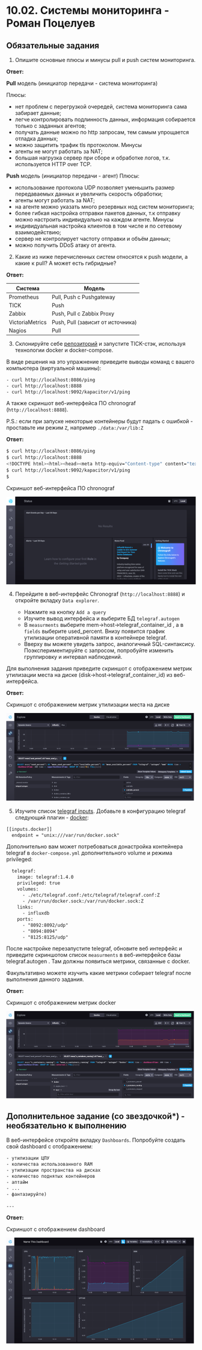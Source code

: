 # 10.02. Системы мониторинга - Роман Поцелуев

## Обязательные задания

1. Опишите основные плюсы и минусы pull и push систем мониторинга.

__Ответ:__

__Pull__ модель (инициатор передачи - система мониторинга)

Плюсы:
- нет проблем с перегрузкой очередей, система мониторинга сама забирает данные;
- легче контролировать подлинность данных, информация собирается только с заданных агентов;
- получать данные можно по http запросам, тем самым упрощается отладка данных;
- можно защитить трафик tls протоколом.
Минусы
- агенты не могут работать за NAT;
- большая нагрузка сервер при сборе и обработке логов, т.к. используется HTTP over TCP.

__Push__ модель (инициатор передачи - агент)
Плюсы:
- использование протокола UDP позволяет уменьшить размер передаваемых данных и увеличить скорость обработки;
- агенты могут работать за NAT;
- на агенте можно указать много резервных нод систем мониторинга;
- более гибкая настройка отправки пакетов данных, т.к отправку можно настроить индивидуально на каждом агенте.
Минусы
- индивидуальная настройка клиентов в том числе и по сетевому взаимодействию;
- сервер не контролирует частоту отправки и объём данных;
- можно получить DDoS атаку от агента. 

2. Какие из ниже перечисленных систем относятся к push модели, а какие к pull? А может есть гибридные?

__Ответ:__

| Система | Модель |
| - | - |
| Prometheus  | Pull, Push с Pushgateway |
| TICK | Push |
| Zabbix | Push, Pull с Zabbix Proxy |
| VictoriaMetrics | Push, Pull (зависит от источника) |
| Nagios | Pull |

3. Склонируйте себе [репозиторий](https://github.com/influxdata/sandbox/tree/master) и запустите TICK-стэк, 
используя технологии docker и docker-compose.

В виде решения на это упражнение приведите выводы команд с вашего компьютера (виртуальной машины):

    - curl http://localhost:8086/ping
    - curl http://localhost:8888
    - curl http://localhost:9092/kapacitor/v1/ping

А также скриншот веб-интерфейса ПО chronograf (`http://localhost:8888`). 

P.S.: если при запуске некоторые контейнеры будут падать с ошибкой - проставьте им режим `Z`, например
`./data:/var/lib:Z`

__Ответ:__

```BASH
$ curl http://localhost:8086/ping
$ curl http://localhost:8888
<!DOCTYPE html><html><head><meta http-equiv="Content-type" content="text/html; charset=utf-8"><title>Chronograf</title><link rel="icon shortcut" href="/favicon.fa749080.ico"><link rel="stylesheet" href="/src.9cea3e4e.css"></head><body> <div id="react-root" data-basepath=""></div> <script src="/src.a969287c.js"></script> </body></html>
$ curl http://localhost:9092/kapacitor/v1/ping
$
```
Скриншот веб-интерфейса ПО chronograf

![10-02-03](./img/10-02-03-chronograf.png)

4. Перейдите в веб-интерфейс Chronograf (`http://localhost:8888`) и откройте вкладку `Data explorer`.

    - Нажмите на кнопку `Add a query`
    - Изучите вывод интерфейса и выберите БД `telegraf.autogen`
    - В `measurments` выберите mem->host->telegraf_container_id , а в `fields` выберите used_percent. 
    Внизу появится график утилизации оперативной памяти в контейнере telegraf.
    - Вверху вы можете увидеть запрос, аналогичный SQL-синтаксису. 
    Поэкспериментируйте с запросом, попробуйте изменить группировку и интервал наблюдений.

Для выполнения задания приведите скриншот с отображением метрик утилизации места на диске 
(disk->host->telegraf_container_id) из веб-интерфейса.

__Ответ:__

Скриншот с отображением метрик утилизации места на диске

![10-02-04](./img/10-02-04-show_mem.png)

5. Изучите список [telegraf inputs](https://github.com/influxdata/telegraf/tree/master/plugins/inputs). 
Добавьте в конфигурацию telegraf следующий плагин - [docker](https://github.com/influxdata/telegraf/tree/master/plugins/inputs/docker):
```
[[inputs.docker]]
  endpoint = "unix:///var/run/docker.sock"
```

Дополнительно вам может потребоваться донастройка контейнера telegraf в `docker-compose.yml` дополнительного volume и 
режима privileged:
```
  telegraf:
    image: telegraf:1.4.0
    privileged: true
    volumes:
      - ./etc/telegraf.conf:/etc/telegraf/telegraf.conf:Z
      - /var/run/docker.sock:/var/run/docker.sock:Z
    links:
      - influxdb
    ports:
      - "8092:8092/udp"
      - "8094:8094"
      - "8125:8125/udp"
```

После настройке перезапустите telegraf, обновите веб интерфейс и приведите скриншотом список `measurments` в 
веб-интерфейсе базы telegraf.autogen . Там должны появиться метрики, связанные с docker.

Факультативно можете изучить какие метрики собирает telegraf после выполнения данного задания.

__Ответ:__

Скриншот с отображением метрик docker

![10-02-05](./img/10-02-05-show_dockers.png)

## Дополнительное задание (со звездочкой*) - необязательно к выполнению

В веб-интерфейсе откройте вкладку `Dashboards`. Попробуйте создать свой dashboard с отображением:

    - утилизации ЦПУ
    - количества использованного RAM
    - утилизации пространства на дисках
    - количество поднятых контейнеров
    - аптайм
    - ...
    - фантазируйте)
    
    ---

__Ответ:__

Скриншот с отображением dashboard

![10-02-03](./img/10-02-06-show_metrics.png)
